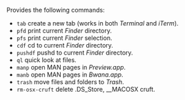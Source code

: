 Provides the following commands:

- `tab` create a new tab (works in both _Terminal_ and _iTerm_).
- `pfd` print current _Finder_ directory.
- `pfs` print current _Finder_ selection.
- `cdf` cd to current _Finder_ directory.
- `pushdf` pushd to current _Finder_ directory.
- `ql` quick look at files.
- `manp` open MAN pages in _Preview.app_.
- `manb` open MAN pages in _Bwana.app_.
- `trash` move files and folders to _Trash_.
- `rm-osx-cruft` delete .DS_Store, \__MACOSX cruft.

